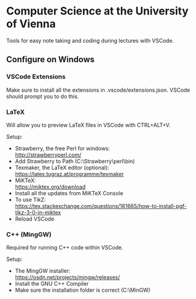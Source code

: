 # Computer Science at the University of Vienna
Tools for easy note taking and coding during lectures with VSCode.

## Configure on Windows

### VSCode Extensions
Make sure to install all the extensions in .vscode/extensions.json. VSCode should prompt you to do this.

### LaTeX
Will allow you to preview LaTeX files in VSCode with CTRL+ALT+V.

Setup:
- Strawberry, the free Perl for windows:\
http://strawberryperl.com/
- Add Strawberry to Path (C:\Strawberry\perl\bin)
- Texmaker, the LaTeX editor (optional):\
https://latex.tugraz.at/programme/texmaker
- MiKTeX:\
https://miktex.org/download
- Install all the updates from MiKTeX Console
- To use TikZ:\
https://tex.stackexchange.com/questions/161665/how-to-install-pgf-tikz-3-0-in-miktex
- Reload VSCode

### C++ (MingGW)
Required for running C++ code within VSCode.

Setup:
- The MingGW installer:\
https://osdn.net/projects/mingw/releases/
- Install the GNU C++ Compiler
- Make sure the installation folder is correct (C:\MinGW)